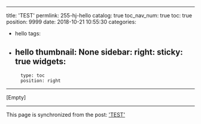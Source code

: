 
---
title: 'TEST'
permlink: 255-hj-hello
catalog: true
toc_nav_num: true
toc: true
position: 9999
date: 2018-10-21 10:55:30
categories:
- hello
tags:
- hello
thumbnail: None
sidebar:
    right:
        sticky: true
widgets:
    -
        type: toc
        position: right
---


[Empty]

- - -

This page is synchronized from the post: ['TEST'](https://steemit.com/@jacobyu/255-hj-hello)
